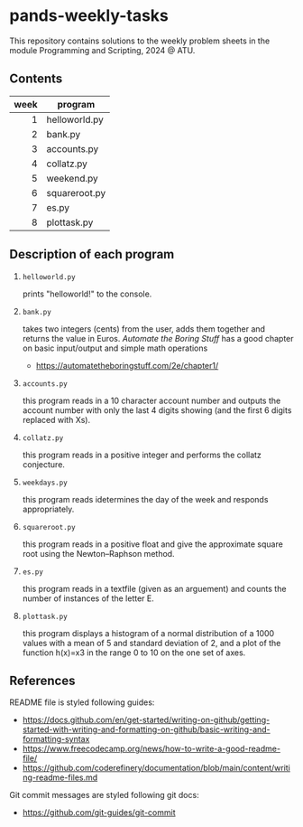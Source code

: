 # pands-weekly-tasks

This repository contains solutions to the weekly problem sheets in the module Programming and Scripting, 2024 @ ATU.

## Contents

| week | program       |
|-----:|---------------|
|     1| helloworld.py |
|     2| bank.py       |
|     3| accounts.py   |
|     4| collatz.py    |
|     5| weekend.py    |
|     6| squareroot.py |
|     7| es.py         |
|     8| plottask.py   |

## Description of each program

1. `helloworld.py`

   prints "helloworld!" to the console.

2. `bank.py`

   takes two integers (cents) from the user, adds them together and returns the value in Euros. *Automate the Boring Stuff* has a good chapter on basic input/output and simple math operations

   - https://automatetheboringstuff.com/2e/chapter1/

3. `accounts.py`

   this program reads in a 10 character account number and outputs the account number with only the last 4 digits showing (and the first 6 digits replaced with Xs).

4. `collatz.py`

   this program reads in a positive integer and performs the collatz conjecture.

5. `weekdays.py`

   this program reads idetermines the day of the week and responds appropriately.

6. `squareroot.py`

   this program reads in a positive float and give the approximate square root using the Newton–Raphson method.

7. `es.py`

   this program reads in a textfile (given as an arguement) and counts the number of instances of the letter E.

8. `plottask.py`

   this program displays a histogram of a normal distribution of a 1000 values with a mean of 5 and standard deviation of 2, and a plot of the function  h(x)=x3 in the range 0 to 10 on the one set of axes.

## References

README file is styled following guides:

- https://docs.github.com/en/get-started/writing-on-github/getting-started-with-writing-and-formatting-on-github/basic-writing-and-formatting-syntax
- https://www.freecodecamp.org/news/how-to-write-a-good-readme-file/
- https://github.com/coderefinery/documentation/blob/main/content/writing-readme-files.md

Git commit messages are styled following git docs: 

- https://github.com/git-guides/git-commit